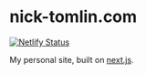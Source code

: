 nick-tomlin.com
===
[![Netlify Status](https://api.netlify.com/api/v1/badges/32b38392-50d5-40c4-94a7-19ad9996f8f6/deploy-status)](https://app.netlify.com/sites/nick-tomlin/deploys)

My personal site, built on [next.js](https://nextjs.org/).
